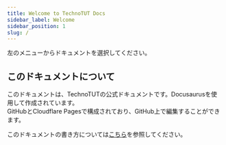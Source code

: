 ```yaml
---
title: Welcome to TechnoTUT Docs
sidebar_label: Welcome
sidebar_position: 1
slug: /
---
```

左のメニューからドキュメントを選択してください。

## このドキュメントについて
このドキュメントは、TechnoTUTの公式ドキュメントです。Docusaurusを使用して作成されています。  
GitHubとCloudflare Pagesで構成されており、GitHub上で編集することができます。
  
このドキュメントの書き方については[こちら](user-guide/how-to/)を参照してください。